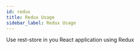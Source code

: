 ```yaml
---
id: redux
title: Redux Usage
sidebar_label: Redux Usage
---
```


Use rest-store in you React application using Redux